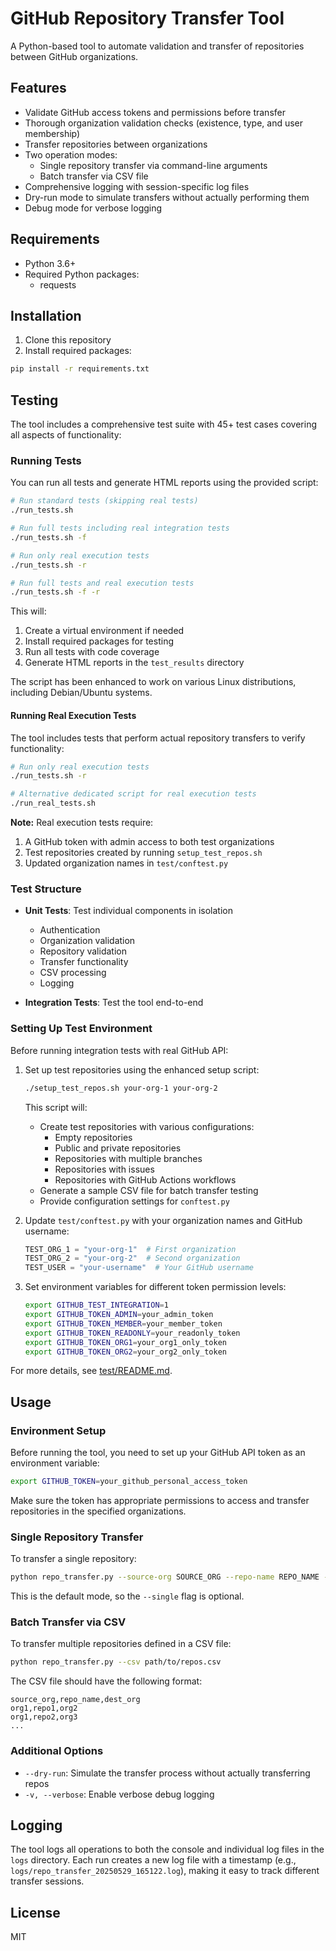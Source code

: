 # GitHub Repository Transfer Tool

A Python-based tool to automate validation and transfer of repositories between GitHub organizations.

## Features

- Validate GitHub access tokens and permissions before transfer
- Thorough organization validation checks (existence, type, and user membership)
- Transfer repositories between organizations
- Two operation modes:
  - Single repository transfer via command-line arguments
  - Batch transfer via CSV file
- Comprehensive logging with session-specific log files
- Dry-run mode to simulate transfers without actually performing them
- Debug mode for verbose logging

## Requirements

- Python 3.6+
- Required Python packages:
  - requests

## Installation

1. Clone this repository
2. Install required packages:

```bash
pip install -r requirements.txt
```

## Testing

The tool includes a comprehensive test suite with 45+ test cases covering all aspects of functionality:

### Running Tests

You can run all tests and generate HTML reports using the provided script:

```bash
# Run standard tests (skipping real tests)
./run_tests.sh

# Run full tests including real integration tests
./run_tests.sh -f

# Run only real execution tests
./run_tests.sh -r

# Run full tests and real execution tests
./run_tests.sh -f -r
```

This will:
1. Create a virtual environment if needed
2. Install required packages for testing
3. Run all tests with code coverage
4. Generate HTML reports in the `test_results` directory

The script has been enhanced to work on various Linux distributions, including Debian/Ubuntu systems.

#### Running Real Execution Tests

The tool includes tests that perform actual repository transfers to verify functionality:

```bash
# Run only real execution tests
./run_tests.sh -r

# Alternative dedicated script for real execution tests
./run_real_tests.sh
```

**Note:** Real execution tests require:
1. A GitHub token with admin access to both test organizations
2. Test repositories created by running `setup_test_repos.sh`
3. Updated organization names in `test/conftest.py`

### Test Structure

- **Unit Tests**: Test individual components in isolation
  - Authentication
  - Organization validation
  - Repository validation
  - Transfer functionality
  - CSV processing
  - Logging

- **Integration Tests**: Test the tool end-to-end

### Setting Up Test Environment

Before running integration tests with real GitHub API:

1. Set up test repositories using the enhanced setup script:
   ```bash
   ./setup_test_repos.sh your-org-1 your-org-2
   ```
   
   This script will:
   - Create test repositories with various configurations:
     - Empty repositories
     - Public and private repositories
     - Repositories with multiple branches
     - Repositories with issues
     - Repositories with GitHub Actions workflows
   - Generate a sample CSV file for batch transfer testing
   - Provide configuration settings for `conftest.py`

2. Update `test/conftest.py` with your organization names and GitHub username:
   ```python
   TEST_ORG_1 = "your-org-1"  # First organization
   TEST_ORG_2 = "your-org-2"  # Second organization
   TEST_USER = "your-username"  # Your GitHub username
   ```

3. Set environment variables for different token permission levels:
   ```bash
   export GITHUB_TEST_INTEGRATION=1
   export GITHUB_TOKEN_ADMIN=your_admin_token
   export GITHUB_TOKEN_MEMBER=your_member_token
   export GITHUB_TOKEN_READONLY=your_readonly_token
   export GITHUB_TOKEN_ORG1=your_org1_only_token
   export GITHUB_TOKEN_ORG2=your_org2_only_token
   ```

For more details, see [test/README.md](test/README.md).

## Usage

### Environment Setup

Before running the tool, you need to set up your GitHub API token as an environment variable:

```bash
export GITHUB_TOKEN=your_github_personal_access_token
```

Make sure the token has appropriate permissions to access and transfer repositories in the specified organizations.

### Single Repository Transfer

To transfer a single repository:

```bash
python repo_transfer.py --source-org SOURCE_ORG --repo-name REPO_NAME --dest-org DEST_ORG
```

This is the default mode, so the `--single` flag is optional.

### Batch Transfer via CSV

To transfer multiple repositories defined in a CSV file:

```bash
python repo_transfer.py --csv path/to/repos.csv
```

The CSV file should have the following format:

```
source_org,repo_name,dest_org
org1,repo1,org2
org1,repo2,org3
...
```

### Additional Options

- `--dry-run`: Simulate the transfer process without actually transferring repos
- `-v, --verbose`: Enable verbose debug logging

## Logging

The tool logs all operations to both the console and individual log files in the `logs` directory. Each run creates a new log file with a timestamp (e.g., `logs/repo_transfer_20250529_165122.log`), making it easy to track different transfer sessions.

## License

MIT
